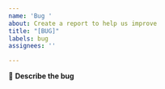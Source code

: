 ```yaml
---
name: 'Bug '
about: Create a report to help us improve
title: "[BUG]"
labels: bug
assignees: ''

---
```


📄 **Describe the bug**
